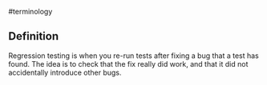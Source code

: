 #terminology

## Definition
Regression testing is when you re-run tests after fixing a bug that a test has found. The idea is to check that the fix really did work, and that it did not accidentally introduce other bugs.

